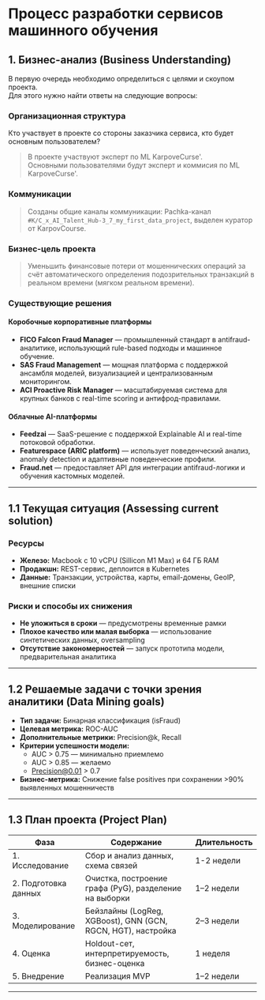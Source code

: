 # Процесс разработки сервисов машинного обучения

## 1. Бизнес-анализ (Business Understanding)

В первую очередь необходимо определиться с целями и скоупом проекта.  
Для этого нужно найти ответы на следующие вопросы:

### Организационная структура

Кто участвует в проекте со стороны заказчика сервиса, кто будет основным пользователем?

> В проекте участвуют эксперт по ML KarpoveCurse'.  
> Основными пользователями будут эксперт  и коммисия по ML KarpoveCurse'.

### Коммуникации

> Созданы общие каналы коммуникации: Pachka-канал `#K/C_x_AI_Talent_Hub-3_7_my_first_data_project`, выделен куратор от KarpovCourse.

### Бизнес-цель проекта

> Уменьшить финансовые потери от мошеннических операций за счёт автоматического определения подозрительных транзакций в реальном времени (мягком реальном времени).

### Существующие решения

#### Коробочные корпоративные платформы

- **FICO Falcon Fraud Manager** — промышленный стандарт в antifraud-аналитике, использующий rule-based подходы и машинное обучение.
- **SAS Fraud Management** — мощная платформа с поддержкой ансамбля моделей, визуализацией и централизованным мониторингом.
- **ACI Proactive Risk Manager** — масштабируемая система для крупных банков с real-time scoring и антифрод-правилами.

#### Облачные AI-платформы

- **Feedzai** — SaaS-решение с поддержкой Explainable AI и real-time потоковой обработки.
- **Featurespace (ARIC platform)** — использует поведенческий анализ, anomaly detection и адаптивные поведенческие профили.
- **Fraud.net** — предоставляет API для интеграции antifraud-логики и обучения кастомных моделей.


---

## 1.1 Текущая ситуация (Assessing current solution)

### Ресурсы

- **Железо:** Macbook с 10 vCPU (Sillicon M1 Max) и 64 ГБ RAM  
- **Продакшн:** REST-сервис, деплоится в Kubernetes  
- **Данные:** Транзакции, устройства, карты, email-домены, GeoIP, внешние списки  

### Риски и способы их снижения

- **Не уложиться в сроки** — предусмотрены временные рамки
- **Плохое качество или малая выборка** — использование синтетических данных, oversampling  
- **Отсутствие закономерностей** — запуск прототипа модели, предварительная аналитика

---

## 1.2 Решаемые задачи с точки зрения аналитики (Data Mining goals)

- **Тип задачи:** Бинарная классификация (isFraud)  
- **Целевая метрика:** ROC-AUC  
- **Дополнительные метрики:** Precision@k, Recall  
- **Критерии успешности модели:**  
  - AUC > 0.75 — минимально приемлемо  
  - AUC > 0.85 — желаемо  
  - Precision@0.01 > 0.7  
- **Бизнес-метрика:** Снижение false positives при сохранении >90% выявленных мошенничеств

---

## 1.3 План проекта (Project Plan)

| Фаза | Содержание | Длительность |
|------|------------|--------------|
| 1. Исследование | Сбор и анализ данных, схема связей | 1-2 недели |
| 2. Подготовка данных | Очистка, построение графа (PyG), разделение на выборки | 1–2 недели |
| 3. Моделирование | Бейзлайны (LogReg, XGBoost), GNN (GCN, RGCN, HGT), настройка | 2–3 недели |
| 4. Оценка | Holdout-сет, интерпретируемость, бизнес-оценка | 1 неделя |
| 5. Внедрение | Реализация MVP | 1–2 недели |

---

